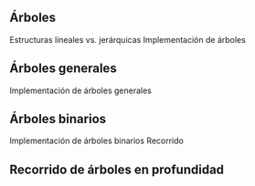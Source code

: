 ## Árboles
Estructuras lineales vs. jerárquicas
Implementación de árboles
## Árboles generales
Implementación de árboles generales
## Árboles binarios
Implementación de árboles binarios
	Recorrido
## Recorrido de árboles en profundidad
